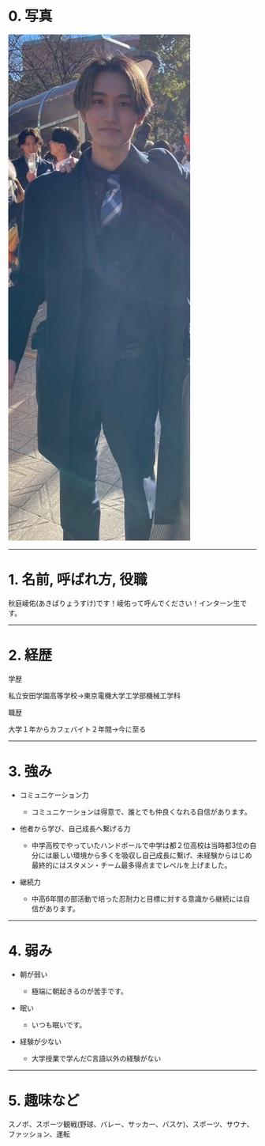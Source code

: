 # 0. 写真

![alt text](../images/image8.png)

***

# 1. 名前, 呼ばれ方, 役職

秋庭崚佑(あきばりょうすけ)です！崚佑って呼んでください！インターン生です。

***

# 2. 経歴

学歴

私立安田学園高等学校→東京電機大学工学部機械工学科

職歴

大学１年からカフェバイト２年間→今に至る

***

# 3. 強み

- コミュニケーション力

    - コミュニケーションは得意で、誰とでも仲良くなれる自信があります。

- 他者から学び、自己成長へ繋げる力　　　　　　　　　　　　　　　　　　　　　　　　　　　　　　　　　　　　　　　　　　　　　

    - 中学高校でやっていたハンドボールで中学は都２位高校は当時都3位の自分には厳しい環境から多くを吸収し自己成長に繋げ、未経験からはじめ最終的にはスタメン・チーム最多得点までレベルを上げました。

 

- 継続力

    - 中高6年間の部活動で培った忍耐力と目標に対する意識から継続には自信があります。

***

# 4. 弱み

- 朝が弱い

    - 極端に朝起きるのが苦手です。

- 眠い

    - いつも眠いです。

- 経験が少ない

    - 大学授業で学んだC言語以外の経験がない

***

# 5. 趣味など

スノボ、スポーツ観戦(野球、バレー、サッカー、バスケ)、スポーツ、サウナ、ファッション、運転

